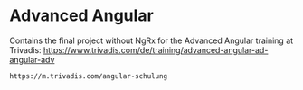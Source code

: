 # Advanced Angular

Contains the final project without NgRx for the Advanced Angular training at Trivadis:
https://www.trivadis.com/de/training/advanced-angular-ad-angular-adv

```
https://m.trivadis.com/angular-schulung
```
